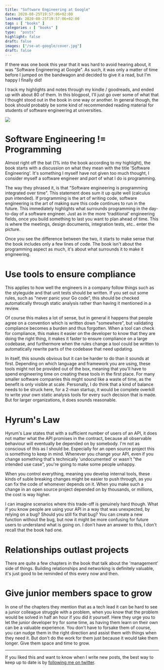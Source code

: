 ```yaml
---
title: "Software Engineering at Google"
date: 2020-08-25T19:57:06+02:00
lastmod: 2020-08-25T19:57:06+02:00
tags : [ "books" ]
categories : [ "books" ]
type:  "posts"
highlight: false
draft: false
images: ["/se-at-google/cover.jpg"]
draft: false
---
```


If there was one book this year that it was hard to avoid hearing about, it was "Software
Engineering at Google". As such, it was only a matter of time before I jumped on the bandwagon and
decided to give it a read, but I'm happy I finally did! 

I track my highlights and notes through my kindle / goodreads, and ended up with about 80 of them.
In this blogpost, I'll just go over some of what that I thought stood out in the book in one way or
another. In
general though, the book should probably be some kind of recommended reading material for students
of software engineering at universities.

![](/se-at-google/cover.jpg)

# Software Engineering != Programming

Almost right off the bat (1% into the book according to my highlight), the book starts with a discussion on what they mean with the title
'Software Engineering'. It's something I myself have not given too much thought, I consider myself a
software engineer and _part_ of what I do is programming.

The way they phrased it, is that "Software engineering is programming
integrated over time". This statement does sum it up quite well (calculus pun intended). If programming is the art of
writing code, software engineering is the art of making sure this code continues to run in the
future. This immediately highlights what surrounds programming in the day-to-day of a software
engineer. Just as in the more 'traditional' engineering fields, once you build something to last
you want to plan ahead of time. This is where the meetings, design documents, integration tests,
etc.. enter the picture.

Once you see the difference between the two, it starts to make sense that the book
includes only a few lines of code. The book isn't about the programming aspect as much, it's about
what surrounds it to make it engineering.


# Use tools to ensure compliance

This applies to how well the engineers in a company follow things such as the styleguide and that
unit tests should be written. If you set out some rules, such as "never panic your Go code", this
should be checked automatically through static analysis rather than having it mentioned in a review.

Of course this makes a lot of sense, but in general it happens that people agree on a convention
which is written down "somewhere", but validating compliance becomes a burden and thus forgotten.
When a tool can check for compliance, this makes it easier on the developer to know that they are
doing the right thing, it makes it faster to ensure compliance on a large codebase, and furthermore
when the rules change a tool could be written to automatically rewrite parts of the codebase that
need updating. 

In itself, this sounds obvious but it can be harder to do than it sounds at first. Depending on
which language and framework you are using, these tools might not be provided out of the box,
meaning that you'll have to spend engineering time on creating these tools in the first place. For
many smaller software companies this might sound like a waste of time, as the benefit is only
visible at scale. Personally, I do think that a kind of balance needs to be struck here, for a 2-man
startup, it would be complete overkill to write your own static analysis tools for every such
decision that is made. But for larger organizations, it does sounds reasonable.


# Hyrum's Law

Hyrum's Law states that with a sufficient number of users of an API, it does not matter what the
API promises in the contract, because all observable behaviour will eventually be depended on by somebody. 
I'm not as conscious of this as I should be. Especially for an open source project this is something
to keep in mind. Whenever you change your API, even if you change something that's technically
'undocumented' or wasn't "the intended use case", you're going to make some people unhappy. 

When you control everything, meaning you develop internal tools, these kinds of suble breaking
changes might be easier to push through, as you can fix the code of whomever depends on it. When you
make such a change in an open source project depended on by thousands, or millions, the cost is way
higher. 


I can imagine scenarios where this trade-off is genuinely hard though. What if you know people are
using your API in a way that was unexpected, by relying on a bug? Should you still fix that bug? You
can create a new function without the bug, but now it might be more confusing for future users to
understand what is going on. I don't have an answer to this, I don't recall that the book had one.


# Relationships outlast projects

There are quite a few chapters in the book that talk about the 'management' side of things. Building
relationships and networking is definitely valuable, it's just good to be reminded of this every now
and then. 

# Give junior members space to grow

In one of the chapters they mention that as a tech lead it can be hard to see a junior colleague
struggle with a problem, when you know that the problem would be solved in half an hour if you
did it yourself. Here they urge you to let the junior developer try for some time, as having them
learn on their own can be a valuable experience. You don't have to forsake them of course, you can
nudge them in the right direction and assist them with things when they need it. But don't do the
work for them just because it would take them longer. Give them space and time to grow.


------

If you liked this and want to know when I write new posts, the best way to keep up to date is by [following me on
twitter](https://twitter.com/DylanMeeus).
